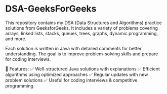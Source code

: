 # DSA-GeeksForGeeks
This repository contains my DSA (Data Structures and Algorithms) practice solutions from GeeksforGeeks. It includes a variety of problems covering arrays, linked lists, stacks, queues, trees, graphs, dynamic programming, and more.

Each solution is written in Java with detailed comments for better understanding. The goal is to improve problem-solving skills and prepare for coding interviews.

🔹 Features:
✅ Well-structured Java solutions with explanations
✅ Efficient algorithms using optimized approaches
✅ Regular updates with new problem solutions
✅ Useful for coding interviews & competitive programming
